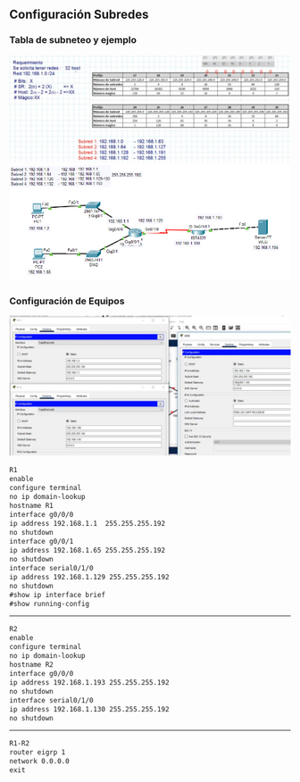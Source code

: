 ## Configuración Subredes

### Tabla de subneteo y ejemplo
![Alt text](image-1.png)
![Alt text](image.png)

### Configuración de Equipos
![Alt text](image-2.png)

    R1
    enable
    configure terminal
    no ip domain-lookup
    hostname R1
    interface g0/0/0
    ip address 192.168.1.1  255.255.255.192
    no shutdown
    interface g0/0/1
    ip address 192.168.1.65 255.255.255.192
    no shutdown
    interface serial0/1/0
    ip address 192.168.1.129 255.255.255.192
    no shutdown
    #show ip interface brief
    #show running-config
---
    R2
    enable
    configure terminal
    no ip domain-lookup
    hostname R2
    interface g0/0/0
    ip address 192.168.1.193 255.255.255.192
    no shutdown
    interface serial0/1/0
    ip address 192.168.1.130 255.255.255.192
    no shutdown
---
    R1-R2
    router eigrp 1
    network 0.0.0.0
    exit




